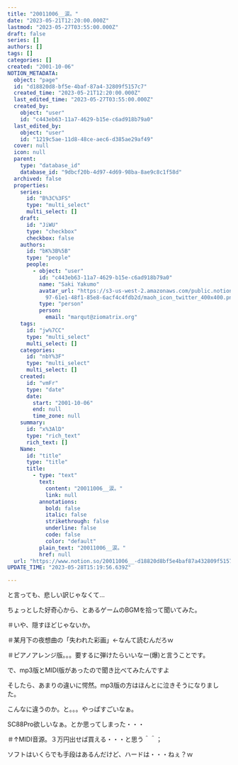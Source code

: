 ```yaml
---
title: "20011006__涙。"
date: "2023-05-21T12:20:00.000Z"
lastmod: "2023-05-27T03:55:00.000Z"
draft: false
series: []
authors: []
tags: []
categories: []
created: "2001-10-06"
NOTION_METADATA:
  object: "page"
  id: "d18820d8-bf5e-4baf-87a4-32809f5157c7"
  created_time: "2023-05-21T12:20:00.000Z"
  last_edited_time: "2023-05-27T03:55:00.000Z"
  created_by:
    object: "user"
    id: "c443eb63-11a7-4629-b15e-c6ad918b79a0"
  last_edited_by:
    object: "user"
    id: "1219c5ae-11d8-48ce-aec6-d385ae29af49"
  cover: null
  icon: null
  parent:
    type: "database_id"
    database_id: "9dbcf20b-4d97-4d69-98ba-8ae9c8c1f58d"
  archived: false
  properties:
    series:
      id: "B%3C%3FS"
      type: "multi_select"
      multi_select: []
    draft:
      id: "JiWU"
      type: "checkbox"
      checkbox: false
    authors:
      id: "bK%3B%5B"
      type: "people"
      people:
        - object: "user"
          id: "c443eb63-11a7-4629-b15e-c6ad918b79a0"
          name: "Saki Yakumo"
          avatar_url: "https://s3-us-west-2.amazonaws.com/public.notion-static.com/3ad1c4\
            97-61e1-48f1-85e8-6acf4c4fdb2d/maoh_icon_twitter_400x400.png"
          type: "person"
          person:
            email: "marqut@ziomatrix.org"
    tags:
      id: "jw%7CC"
      type: "multi_select"
      multi_select: []
    categories:
      id: "nbY%3F"
      type: "multi_select"
      multi_select: []
    created:
      id: "vmFr"
      type: "date"
      date:
        start: "2001-10-06"
        end: null
        time_zone: null
    summary:
      id: "x%3AlD"
      type: "rich_text"
      rich_text: []
    Name:
      id: "title"
      type: "title"
      title:
        - type: "text"
          text:
            content: "20011006__涙。"
            link: null
          annotations:
            bold: false
            italic: false
            strikethrough: false
            underline: false
            code: false
            color: "default"
          plain_text: "20011006__涙。"
          href: null
  url: "https://www.notion.so/20011006__-d18820d8bf5e4baf87a432809f5157c7"
UPDATE_TIME: "2023-05-28T15:19:56.639Z"

---
```

<link rel="stylesheet" href="https://cdn.jsdelivr.net/npm/katex@0.16.2/dist/katex.min.css" integrity="sha384-bYdxxUwYipFNohQlHt0bjN/LCpueqWz13HufFEV1SUatKs1cm4L6fFgCi1jT643X" crossorigin="anonymous">


と言っても、悲しい訳じゃなくて…


ちょっとした好奇心から、とあるゲームのBGMを拾って聞いてみた。


＃いや、隠すほどじゃないか。


＃某月下の夜想曲の「失われた彩画」←なんて読むんだろｗ


＃ピアノアレンジ版。。。要するに弾けたらいいなー(爆)と言うことです。


で、mp3版とMIDI版があったので聞き比べてみたんですよ


そしたら、あまりの違いに愕然。mp3版の方はほんとに泣きそうになりました。


こんなに違うのか。と。。。やっぱすごいなぁ。


SC88Pro欲しいなぁ。とか思ってしまった・・・


＃↑MIDI音源。３万円出せば買える・・・と思う＾＾；


ソフトはいくらでも手段はあるんだけど、ハードは・・・ねぇ？ｗ

